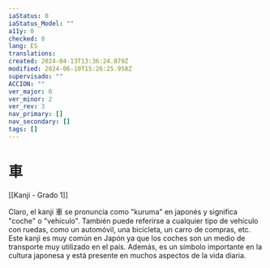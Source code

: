 ```yaml
---
iaStatus: 0
iaStatus_Model: ""
a11y: 0
checked: 0
lang: ES
translations: 
created: 2024-04-13T13:36:24.079Z
modified: 2024-06-10T15:26:25.958Z
supervisado: ""
ACCION: ""
ver_major: 0
ver_minor: 2
ver_rev: 3
nav_primary: []
nav_secondary: []
tags: []
---
```

# 車

[[Kanji - Grado 1]]

Claro, el kanji 車 se pronuncia como "kuruma" en japonés y significa "coche" o "vehículo". También puede referirse a cualquier tipo de vehículo con ruedas, como un automóvil, una bicicleta, un carro de compras, etc. Este kanji es muy común en Japón ya que los coches son un medio de transporte muy utilizado en el país. Además, es un símbolo importante en la cultura japonesa y está presente en muchos aspectos de la vida diaria.
